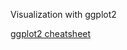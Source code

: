 Visualization with ggplot2

[ggplot2 cheatsheet](https://rstudio.github.io/cheatsheets/html/data-visualization.html)
